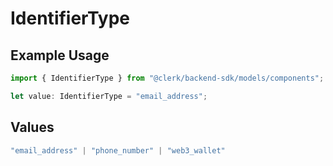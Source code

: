 # IdentifierType

## Example Usage

```typescript
import { IdentifierType } from "@clerk/backend-sdk/models/components";

let value: IdentifierType = "email_address";
```

## Values

```typescript
"email_address" | "phone_number" | "web3_wallet"
```